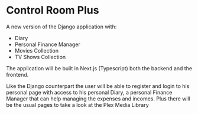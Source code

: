 # Control Room Plus

A new version of the Django application with:
- Diary
- Personal Finance Manager
- Movies Collection
- TV Shows Collection

The application will be built in Next.js (Typescript) both the backend and the frontend.

Like the Django counterpart the user will be able to register and login to his personal page with access to his personal Diary, a personal Finance Manager that can help managing the expenses and incomes. Plus there will be the usual pages to take a look at the Plex Media Library
